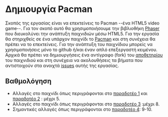# Δημιουργία Pacman

Σκοπός της εργασίας είναι να επεκτείνεις το Pacman --ένα HTML5 video game--. Για τον σκοπό αυτό θα χρησιμοποιήσουμε την βιβλιοθήκη [Phaser](http://phaser.io/) που διευκολύνει την ανάπτυξη παιχνιδιών μέσω HTML5. Για την εργασία θα στηριχθείς σε ένα υπάρχον παιχνίδι το [Pacman](https://phaser.io/tutorials/coding-tips-005) και στη συνέχεια θα πρέπει να το επεκτείνεις. Για την ανάπτυξη του παιχνίδιου μπορείς να χρησιμοποιήσεις μόνο το github ή/και έναν απλό επεξεργαστή κειμένου. Αρχικά θα πρέπει να δημιουργήσεις ένα αντίγραφο (fork) του [αποθετηρίου](https://github.com/ioniodi/pacman) του παιχνιδιού και στη συνέχεια να ακολουθήσεις τα βήματα που αντιστοιχούν στα ανοιχτά [issues](https://github.com/ioniodi/pacman/issues) αυτής της εργασίας. 


## Βαθμολόγηση
- Αλλαγές στο παιχνίδι όπως περιγράφονται στο [παραδοτέο 1](https://github.com/ioniodi/pacman/issues/43) και [παραδοτέο 2](https://github.com/ioniodi/pacman/issues/42) : μέχρι 5. 
- Αλλαγές στο παιχνίδι όπως περιγράφονται στο [παραδοτέο 3](https://github.com/ioniodi/pacman/issues/41) :μέχρι 8.
- Σημαντικές αλλαγές όπως περιγράφονται στο [παραδοτέο 4](https://github.com/ioniodi/pacman/issues/40): 9-10.
